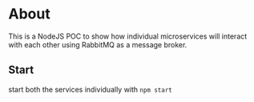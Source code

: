# About

This is a NodeJS POC to show how individual microservices will interact with each other using RabbitMQ as a message broker.

## Start

start both the services individually with `npm start`
